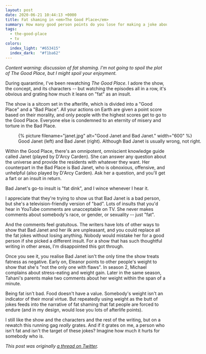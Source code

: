 ```yaml
---
layout: post
date: 2020-06-21 10:44:13 +0000
title: Fat shaming in <em>The Good Place</em>
summary: How many good person points do you lose for making a joke about somebody's weight?
tags:
  - the-good-place
  - tv
colors:
  index_light: "#653415"
  index_dark:  "#f1ba62"
---
```


*Content warning: discussion of fat shaming. I'm not going to spoil the plot of <em>The Good Place</em>, but I might spoil your enjoyment.*

During quarantine, I've been rewatching *The Good Place*.
I adore the show, the concept, and its characters -- but watching the episodes all in a row, it's obvious and grating how much it leans on "fat" as an insult.

The show is a sitcom set in the afterlife, which is divided into a "Good Place" and a "Bad Place".
All your actions on Earth are given a point score based on their morality, and only people with the highest scores get to go to the Good Place.
Everyone else is condemned to an eternity of misery and torture in the Bad Place.

<figure style="width: 600px;">
  {%
    picture
    filename="janet.jpg"
    alt="Good Janet and Bad Janet."
    width="600"
  %}
  <figcaption>
    Good Janet (left) and Bad Janet (right).
    Although Bad Janet is usually wrong, not right.
  </figcaption>
</figure>

Within the Good Place, there's an omnipotent, omniscient knowledge guide called Janet (played by D'Arcy Carden).
She can answer any question about the universe and provide the residents with whatever they want.
Her counterpart in the Bad Place is Bad Janet, who is obnoxious, offensive, and unhelpful (also played by D'Arcy Carden).
Ask her a question, and you'll get a fart or an insult in return.

Bad Janet's go-to insult is "fat dink", and I wince whenever I hear it.

I appreciate that they're trying to show us that Bad Janet is a bad person, but she's a television-friendly version of "bad".
Lots of insults that you'd hear in YouTube comments are unacceptable on TV.
She never makes comments about somebody's race, or gender, or sexuality -- just "fat".

And the comments feel gratuitous.
The writers have lots of other ways to show that Bad Janet and her ilk are unpleasant, and you could replace all the fat jokes without losing anything.
Nobody would mistake her for a good person if she picked a different insult.
For a show that has such thoughtful writing in other areas, I'm disappointed this got through.

Once you see it, you realise Bad Janet isn't the only time the show treats fatness as negative.
Early on, Eleanor points to other people's weight to show that she's "not the only one with flaws".
In season 2, Michael complains about stress-eating and weight gain.
Later in the same season, Tahani's parents make two comments about her weight within the span of a minute.

Being fat isn't bad.
Food doesn't have a value.
Somebody's weight isn't an indicator of their moral virtue.
But repeatedly using weight as the butt of jokes feeds into the narrative of fat shaming that fat people are forced to endure (and in my design, would lose you lots of afterlife points).

I still like the show and the characters and the rest of the writing, but on a rewatch this running gag _really_ grates.
And if it grates on me, a person who isn't fat and isn't the target of these jokes?
Imagine how much it hurts for somebody who is.

_This post was originally [a thread on Twitter](https://twitter.com/alexwlchan/status/1274455731320823809)._
